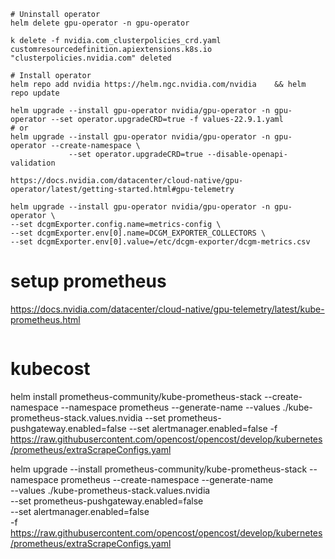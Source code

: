 ```
# Uninstall operator
helm delete gpu-operator -n gpu-operator 

k delete -f nvidia.com_clusterpolicies_crd.yaml
customresourcedefinition.apiextensions.k8s.io "clusterpolicies.nvidia.com" deleted

# Install operator
helm repo add nvidia https://helm.ngc.nvidia.com/nvidia    && helm repo update

helm upgrade --install gpu-operator nvidia/gpu-operator -n gpu-operator --set operator.upgradeCRD=true -f values-22.9.1.yaml
# or
helm upgrade --install gpu-operator nvidia/gpu-operator -n gpu-operator --create-namespace \
             --set operator.upgradeCRD=true --disable-openapi-validation

```

```
https://docs.nvidia.com/datacenter/cloud-native/gpu-operator/latest/getting-started.html#gpu-telemetry

helm upgrade --install gpu-operator nvidia/gpu-operator -n gpu-operator \
--set dcgmExporter.config.name=metrics-config \
--set dcgmExporter.env[0].name=DCGM_EXPORTER_COLLECTORS \
--set dcgmExporter.env[0].value=/etc/dcgm-exporter/dcgm-metrics.csv
```


# setup prometheus
https://docs.nvidia.com/datacenter/cloud-native/gpu-telemetry/latest/kube-prometheus.html

```

```
# kubecost
helm install prometheus-community/kube-prometheus-stack --create-namespace --namespace prometheus --generate-name --values ./kube-prometheus-stack.values.nvidia   --set prometheus-pushgateway.enabled=false   --set alertmanager.enabled=false   -f https://raw.githubusercontent.com/opencost/opencost/develop/kubernetes/prometheus/extraScrapeConfigs.yaml 


helm upgrade --install prometheus-community/kube-prometheus-stack  --namespace prometheus --create-namespace --generate-name \
             --values ./kube-prometheus-stack.values.nvidia \
             --set prometheus-pushgateway.enabled=false \
             --set alertmanager.enabled=false \
             -f https://raw.githubusercontent.com/opencost/opencost/develop/kubernetes/prometheus/extraScrapeConfigs.yaml 

```
